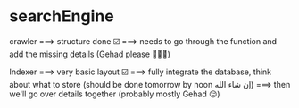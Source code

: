 # searchEngine

crawler ===> structure done ☑️
        ===> needs to go through the function and add the missing details (Gehad please 🥹🥹🥹)

Indexer ===> very basic layout ☑️
        ===> fully integrate the database, think about what to store (should be done tomorrow by noon إن شاء الله) 
        ===> then we'll go over details together (probably mostly Gehad 😔)          
